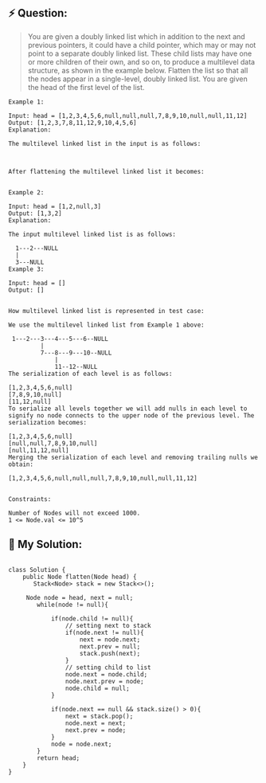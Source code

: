 ## :zap: Question:

> You are given a doubly linked list which in addition to the next and previous pointers, it could have a child pointer, which may or may not point to a separate doubly linked list. These child lists may have one or more children of their own, and so on, to produce a multilevel data structure, as shown in the example below.
> Flatten the list so that all the nodes appear in a single-level, doubly linked list. You are given the head of the first level of the list.

```
Example 1:

Input: head = [1,2,3,4,5,6,null,null,null,7,8,9,10,null,null,11,12]
Output: [1,2,3,7,8,11,12,9,10,4,5,6]
Explanation:

The multilevel linked list in the input is as follows:



After flattening the multilevel linked list it becomes:


Example 2:

Input: head = [1,2,null,3]
Output: [1,3,2]
Explanation:

The input multilevel linked list is as follows:

  1---2---NULL
  |
  3---NULL
Example 3:

Input: head = []
Output: []
 

How multilevel linked list is represented in test case:

We use the multilevel linked list from Example 1 above:

 1---2---3---4---5---6--NULL
         |
         7---8---9---10--NULL
             |
             11--12--NULL
The serialization of each level is as follows:

[1,2,3,4,5,6,null]
[7,8,9,10,null]
[11,12,null]
To serialize all levels together we will add nulls in each level to signify no node connects to the upper node of the previous level. The serialization becomes:

[1,2,3,4,5,6,null]
[null,null,7,8,9,10,null]
[null,11,12,null]
Merging the serialization of each level and removing trailing nulls we obtain:

[1,2,3,4,5,6,null,null,null,7,8,9,10,null,null,11,12]
 

Constraints:

Number of Nodes will not exceed 1000.
1 <= Node.val <= 10^5

```

## 	:peach: My Solution: 

```

class Solution {
    public Node flatten(Node head) {
       Stack<Node> stack = new Stack<>();
         
     Node node = head, next = null;
        while(node != null){
             
            if(node.child != null){ 
                // setting next to stack
                if(node.next != null){
                    next = node.next;
                    next.prev = null;
                    stack.push(next);  
                }                              
                // setting child to list
                node.next = node.child;
                node.next.prev = node;
                node.child = null;
            }
             
            if(node.next == null && stack.size() > 0){
                next = stack.pop();
                node.next = next;
                next.prev = node;                
            }            
            node = node.next;
        }        
        return head;  
    }
}
```
